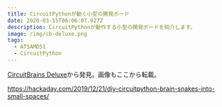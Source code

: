 ```yaml
---
title: CircuitPythonが動く小型の開発ボード
date: 2020-03-15T06:06:07.027Z
description: CircuitPythonが動作する小型の開発ボードを紹介します。
image: /img/cb-deluxe.png
tags:
  - ATSAMD51
  - CircuitPython
---
```

[CircuitBrains Deluxe](https://kevinneubauer.com/portfolio/circuitbrains-deluxe/)から発見。画像もここから転載。

https://hackaday.com/2019/12/21/diy-circuitpython-brain-snakes-into-small-spaces/
